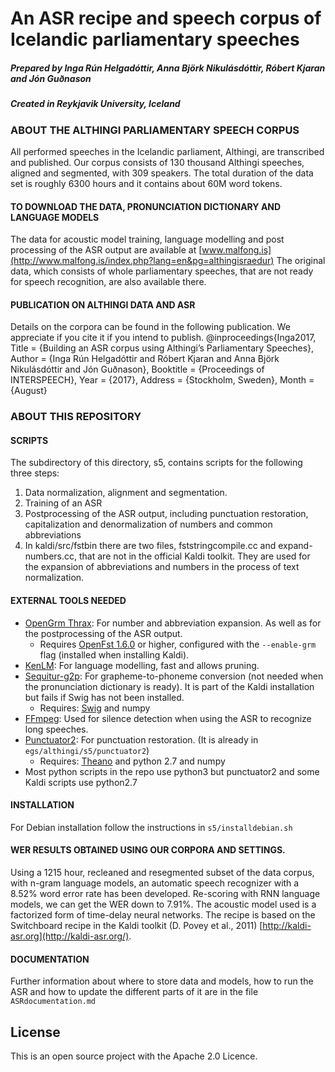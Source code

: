 # An ASR recipe and speech corpus of Icelandic parliamentary speeches
##### Prepared by Inga Rún Helgadóttir, Anna Björk Nikulásdóttir, Róbert Kjaran and Jón Guðnason
##### Created in Reykjavik University, Iceland


### ABOUT THE ALTHINGI PARLIAMENTARY SPEECH CORPUS

All performed speeches in the Icelandic parliament, Althingi, are transcribed and published. Our corpus consists of 130 thousand Althingi speeches, aligned and segmented, with 309 speakers. The total duration of the data set is roughly 6300 hours and it contains about 60M word tokens. 

#### TO DOWNLOAD THE DATA, PRONUNCIATION DICTIONARY AND LANGUAGE MODELS

The data for acoustic model training, language modelling and post processing of the ASR output are available at [www.malfong.is](http://www.malfong.is/index.php?lang=en&pg=althingisraedur)
The original data, which consists of whole parliamentary speeches, that are not ready for speech recognition, are also available there.

#### PUBLICATION ON ALTHINGI DATA AND ASR #####
Details on the corpora can be found in the following publication. We appreciate if you cite it if you intend to publish.
@inproceedings{Inga2017,
        Title = {Building an ASR corpus using Althingi’s Parliamentary Speeches},
        Author = {Inga Rún Helgadóttir and Róbert Kjaran and Anna Björk Nikulásdóttir and Jón Guðnason},
        Booktitle = {Proceedings of INTERSPEECH},
        Year = {2017},
        Address = {Stockholm, Sweden},
        Month = {August}

### ABOUT THIS REPOSITORY

#### SCRIPTS
The subdirectory of this directory, s5, contains scripts for the following three steps:
1) Data normalization, alignment and segmentation.
2) Training of an ASR
3) Postprocessing of the ASR output, including punctuation restoration, capitalization and denormalization of numbers and common abbreviations
4) In kaldi/src/fstbin there are two files, fststringcompile.cc and expand-numbers.cc, that are not in the official Kaldi toolkit. They are used for the expansion of abbreviations and numbers in the process of text normalization.

#### EXTERNAL TOOLS NEEDED

- [OpenGrm Thrax](http://www.opengrm.org/): For number and abbreviation expansion. As well as for the postprocessing of the ASR output.
  - Requires [OpenFst 1.6.0](http://www.openfst.org/twiki/bin/view/FST/WebHome) or higher, configured with the ```--enable-grm``` flag (installed when installing Kaldi).
- [KenLM](https://kheafield.com/code/kenlm/): For language modelling, fast and allows pruning.
- [Sequitur-g2p](https://github.com/sequitur-g2p/sequitur-g2p): For grapheme-to-phoneme conversion (not needed when the pronunciation dictionary is ready). It is part of the Kaldi installation but fails if Swig has not been installed.
  - Requires: [Swig](http://www.swig.org) and numpy
- [FFmpeg](https://ffmpeg.org/): Used for silence detection when using the ASR to recognize long speeches.
- [Punctuator2](https://github.com/ottokart/punctuator2):  For punctuation restoration. (It is already in ```egs/althingi/s5/punctuator2```)
  - Requires: [Theano](https://github.com/Theano/Theano) and python 2.7 and numpy
- Most python scripts in the repo use python3 but punctuator2 and some Kaldi scripts use python2.7

#### INSTALLATION

 For Debian installation follow the instructions in `s5/installdebian.sh`

#### WER RESULTS OBTAINED USING OUR CORPORA AND SETTINGS.

Using a 1215 hour, recleaned and resegmented subset of the data corpus, with n-gram language models, an automatic speech recognizer with a 8.52% word error rate has been developed. Re-scoring with RNN language models, we can get the WER down to 7.91%. The acoustic model used is a factorized form of time-delay neural networks. The recipe is based on the Switchboard recipe in the Kaldi toolkit (D. Povey et al., 2011) [http://kaldi-asr.org](http://kaldi-asr.org/).

#### DOCUMENTATION

Further information about where to store data and models, how to run the ASR and how to update the different parts of it are in the file `ASRdocumentation.md`

License
----
This is an open source project with the Apache 2.0 Licence.
